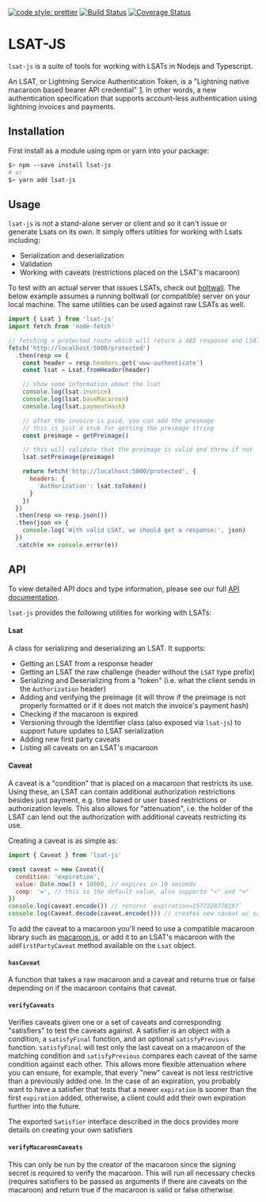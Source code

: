 [![code style: prettier](https://img.shields.io/badge/code_style-prettier-ff69b4.svg?style=flat-square)](https://github.com/prettier/prettier)
[![Build Status](https://travis-ci.com/Tierion/lsat-js.svg?branch=master)](https://travis-ci.com/Tierion/lsat-js)
[![Coverage Status](https://coveralls.io/repos/github/Tierion/lsat-js/badge.svg)](https://coveralls.io/github/Tierion/lsat-js)

# LSAT-JS

`lsat-js` is a suite of tools for working with LSATs in Nodejs and Typescript.

An LSAT, or Lightning Service Authentication Token, is a "Lightning native macaroon based bearer
API credential" [1](https://docs.google.com/presentation/d/1QSm8tQs35-ZGf7a7a2pvFlSduH3mzvMgQaf-06Jjaow/edit#slide=id.g623e4b6d0b_0_32).
In other words, a new authentication specification that supports account-less authentication
using lightning invoices and payments.

## Installation

First install as a module using npm or yarn into your package:

```bash
$> npm --save install lsat-js
# or
$> yarn add lsat-js
```

## Usage

`lsat-js` is not a stand-alone server or client and so it can't issue or generate Lsats on its own. It simply
offers utlities for working with Lsats including:

- Serialization and deserialization
- Validation
- Working with caveats (restrictions placed on the LSAT's macaroon)

To test with an actual server that issues LSATs, check out [boltwall](https://github.com/Tierion/boltwall).
The below example assumes a running boltwall (or compatible) server on your local machine.
The same utilities can be used against raw LSATs as well.

```js
import { Lsat } from 'lsat-js'
import fetch from 'node-fetch'

// fetching a protected route which will return a 402 response and LSAT challenge
fetch('http://localhost:5000/protected')
  .then(resp => {
    const header = resp.headers.get('www-authenticate')
    const lsat = Lsat.fromHeader(header)

    // show some information about the lsat
    console.log(lsat.invoice)
    console.log(lsat.baseMacaroon)
    console.log(lsat.paymentHash)

    // after the invoice is paid, you can add the preimage
    // this is just a stub for getting the preimage string
    const preimage = getPreimage()

    // this will validate that the preimage is valid and throw if not
    lsat.setPreimage(preimage)

    return fetch('http://localhost:5000/protected', {
      headers: {
        'Authorization': lsat.toToken()
      }
    })
  })
  .then(resp => resp.json())
  .then(json => {
    console.log('With valid LSAT, we should get a response:', json)
  })
  .catch(e => console.error(e))
```

## API

To view detailed API docs and type information, please see our full
[API documentation](https://tierion.github.io/lsat-js/).

`lsat-js` provides the following utilities for working with LSATs:

#### Lsat

A class for serializing and deserializing an LSAT. It supports:

- Getting an LSAT from a response header
- Getting an LSAT the raw challenge (header without the `LSAT` type prefix)
- Serializing and Deserializing from a "token" (i.e. what the client sends in the `Authorization` header)
- Adding and verifying the preimage (it will throw if the preimage is not properly formatted
  or if it does not match the invoice's payment hash)
- Checking if the macaroon is expired
- Versioning through the Identifier class (also exposed via `lsat-js`) to support future updates
  to LSAT serialization
- Adding new first party caveats
- Listing all caveats on an LSAT's macaroon

#### Caveat

A caveat is a "condition" that is placed on a macaroon that restricts its use. Using these,
an LSAT can contain additional authorization restrictions besides just payment, e.g. time based or user
based restrictions or authorization levels. This also allows for "attenuation", i.e. the holder of the
LSAT can lend out the authorization with additional caveats restricting its use.

Creating a caveat is as simple as:

```js
import { Caveat } from 'lsat-js'

const caveat = new Caveat({
  condition: 'expiration',
  value: Date.now() + 10000, // expires in 10 seconds
  comp: '=', // this is the default value, also supports "<" and ">"
})
console.log(caveat.encode()) // returns `expiration=1577228778197`
console.log(Caveat.decode(caveat.encode())) // creates new caveat w/ same properties
```

To add the caveat to a macaroon you'll need to use a compatible macaroon library
such as [macaroon.js](https://github.com/nitram509/macaroons.js), or add it to an LSAT's
macaroon with the `addFirstPartyCaveat` method available on the `Lsat` object.

#### `hasCaveat`

A function that takes a raw macaroon and a caveat and returns true or false depending on if
the macaroon contains that caveat.

#### `verifyCaveats`

Verifies caveats given one or a set of caveats and corresponding "satisfiers" to test the caveats against.
A satisfier is an object with a condition, a `satisfyFinal` function, and an optional `satisfyPrevious`
function. `satisfyFinal` will test only the last caveat on a macaroon of the matching condition
and `satisfyPrevious` compares each caveat of the same condition against each other. This allows
more flexible attenuation where you can ensure, for example, that every "new" caveat is not less
restrictive than a previously added one. In the case of an expiration, you probably want to have a satisfier
that tests that a newer `expiration` is sooner than the first `expiration` added, otherwise, a client could 
add their own expiration further into the future.

The exported `Satisfier` interface described in the docs provides more details on creating
your own satisfiers

#### `verifyMacaroonCaveats`

This can only be run by the creator of the macaroon since the signing secret is required to
verify the macaroon. This will run all necessary checks (requires satisfiers to be passed
as arguments if there are caveats on the macaroon) and return true if the macaroon is valid
or false otherwise.
